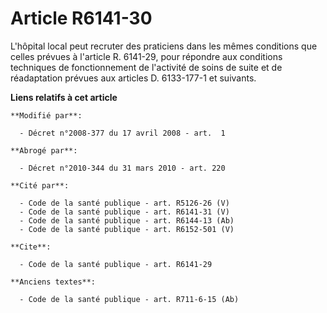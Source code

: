 # Article R6141-30

L'hôpital local peut recruter des praticiens dans les mêmes conditions que celles prévues à l'article R. 6141-29, pour
répondre aux conditions techniques de fonctionnement de l'activité de soins de suite et de réadaptation prévues aux articles
D. 6133-177-1 et suivants.

**Liens relatifs à cet article**

	**Modifié par**:

	  - Décret n°2008-377 du 17 avril 2008 - art.  1

	**Abrogé par**:

	  - Décret n°2010-344 du 31 mars 2010 - art. 220

	**Cité par**:

	  - Code de la santé publique - art. R5126-26 (V)
	  - Code de la santé publique - art. R6141-31 (V)
	  - Code de la santé publique - art. R6144-13 (Ab)
	  - Code de la santé publique - art. R6152-501 (V)

	**Cite**:

	  - Code de la santé publique - art. R6141-29

	**Anciens textes**:

	  - Code de la santé publique - art. R711-6-15 (Ab)
